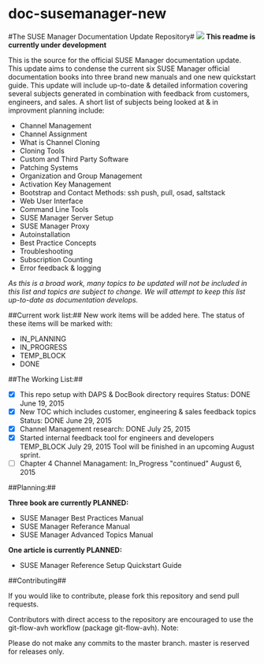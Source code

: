# doc-susemanager-new

#The SUSE Manager Documentation Update Repository#
![](http://i560.photobucket.com/albums/ss45/joecayouette/docuimage_2.png)
**This readme is currently under development**

This is the source for the official SUSE Manager documentation update.
This update aims to condense the current six SUSE Manager official documentation books into three brand new manuals and one new quickstart guide. This update will include up-to-date & detailed information covering several subjects generated in combination with feedback from customers, engineers, and sales. A short list of subjects being looked at & in improvment planning include:
* Channel Management
* Channel Assignment
* What is Channel Cloning 
* Cloning Tools
* Custom and Third Party Software
* Patching Systems
* Organization and Group Management
* Activation Key Management
* Bootstrap and Contact Methods: ssh push, pull, osad, saltstack
* Web User Interface
* Command Line Tools
* SUSE Manager Server Setup
* SUSE Manager Proxy
* Autoinstallation
* Best Practice Concepts
* Troubleshooting
* Subscription Counting
* Error feedback & logging




*As this is a broad work, many topics to be updated will not be included in this list and topics are subject to change. We will attempt to keep this list up-to-date as documentation develops.*
 
##Current work list:##
New work items will be added here. The status of these items will be marked with:

* IN_PLANNING
* IN_PROGRESS
* TEMP_BLOCK
* DONE

##The Working List:##

- [x] This repo setup with DAPS & DocBook directory requires Status: DONE June 19, 2015
- [x] New TOC which includes customer, engineering & sales feedback topics Status: DONE June 29, 2015
- [x] Channel Management research: DONE July 25, 2015
- [x] Started internal feedback tool for engineers and developers TEMP_BLOCK July 29, 2015
 	Tool will be finished in an upcoming August sprint.
- [ ] Chapter 4 Channel Managament: In_Progress "continued" August 6, 2015

##Planning:##

**Three book are currently PLANNED:**

* SUSE Manager Best Practices Manual
* SUSE Manager Referance Manual
* SUSE Manager Advanced Topics Manual

**One article is currently PLANNED:**
* SUSE Manager Reference Setup Quickstart Guide



##Contributing##

If you would like to contribute, please fork this repository and send pull requests.

Contributors with direct access to the repository are encouraged to use the git-flow-avh workflow (package git-flow-avh).
Note:
	
Please do not make any commits to the master branch. master is reserved for releases only. 

